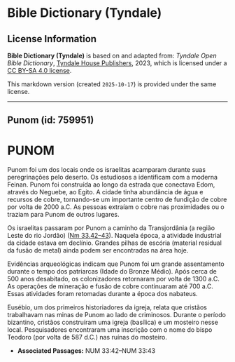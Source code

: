 # Bible Dictionary (Tyndale)

## License Information

**Bible Dictionary (Tyndale)** is based on and adapted from: _Tyndale Open Bible Dictionary_, [Tyndale House Publishers](https://tyndaleopenresources.com/), 2023, which is licensed under a [CC BY-SA 4.0 license](https://creativecommons.org/licenses/by-sa/4.0/legalcode.en).

This markdown version (created `2025-10-17`) is provided under the same license.



--------------------------------

## Punom (id: 759951)

PUNOM
=====

Punom foi um dos locais onde os israelitas acamparam durante suas peregrinações pelo deserto. Os estudiosos a identificam com a moderna Feinan. Punom foi construída ao longo da estrada que conectava Edom, através do Neguebe, ao Egito. A cidade tinha abundância de água e recursos de cobre, tornando\-se um importante centro de fundição de cobre por volta de 2000 a.C. As pessoas extraíam o cobre nas proximidades ou o traziam para Punom de outros lugares.

Os israelitas passaram por Punom a caminho da Transjordânia (a região Leste do rio Jordão) ([Nm 33\.42–43](https://ref.ly/Num33:42-Num33:43)). Naquela época, a atividade industrial da cidade estava em declínio. Grandes pilhas de escória (material residual da fusão de metal) ainda podem ser encontradas na área hoje.

Evidências arqueológicas indicam que Punom foi um grande assentamento durante o tempo dos patriarcas (Idade do Bronze Médio). Após cerca de 500 anos desabitado, os colonizadores retornaram por volta de 1300 a.C. As operações de mineração e fusão de cobre continuaram até 700 a.C. Essas atividades foram retomadas durante a época dos nabateus.

Eusébio, um dos primeiros historiadores da igreja, relata que cristãos trabalhavam nas minas de Punom ao lado de criminosos. Durante o período bizantino, cristãos construíram uma igreja (basílica) e um mosteiro nesse local. Pesquisadores encontraram uma inscrição com o nome do bispo Teodoro (por volta de 587 d.C.) nas ruínas do mosteiro.

* **Associated Passages:** NUM 33:42–NUM 33:43

